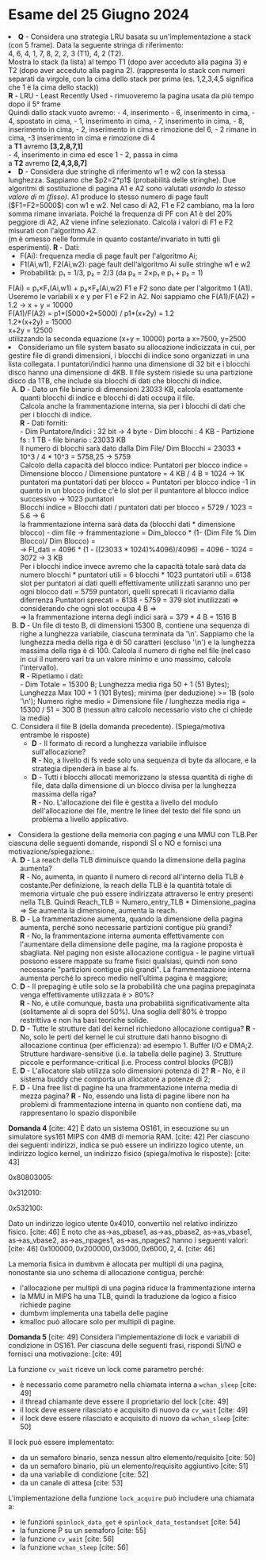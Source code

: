 <h1>Esame del 25 Giugno 2024</h1>
<!-- 
<ol style="list-style-type: upper-alpha">
<li>the letter A</li>
<li>the letter B</li>
<li>etc</li>
</ol>

<style type="text/css">
   /* Indent Formatting */
   /* Format: a-1-i-A-1-I */
   ol {list-style-type: lower-alpha;}
   ol ol { list-style-type: decimal;}
   ol ol ol { list-style-type: lower-roman;}
   ol ol ol ol { list-style-type: upper-alpha;}
   ol ol ol ol ol { list-style-type: decimal;}
   ol ol ol ol ol ol { list-style-type: upper-roman;}
   /* https://www.w3schools.com/cssref/pr_list-style-type.asp */
   /* https://stackoverflow.com/questions/11445453/css-set-li-indent */
   /* https://stackoverflow.com/questions/13366820/how-do-you-make-lettered-lists-using-markdown */
</style> 
-->
<ol>
<li>Nel contesto della gestione della memoria virtuale, considera un sistema con demand paging. [cite: 5]
Rispondi alle seguenti domande:</li>
<ol style="list-style-type: upper-alpha">
<li><b>D</b> - La politica di sostituzione delle pagine del working set è una politica a dimensione fissa? (SI/NO) Spiega/motiva brevemente(<br>
<b>R</b> - No. La dimensione del resident set (ovvero il working set) cambia a seconda dell'insieme di pagine incluse nella finestra Delta.
</li>
<li>
<b>Q</b> - Perché è difficile implementare la politica del working set? (scegli la risposta/e giusta/e, sono possibili più risposte)<br>
<ul>
<li>Perché è difficile indovinare un buon tempo delta.
<b>R</b> - No. Il valore di delta influisce solo sulle performance, non sulla fattibilità della policy;
</li>
<li>Perché il resident set dovrebbe essere aggiornato anche in caso di assenza di PF.
<b>R</b> - Sì. In ogni momento il sistema deve monitorare costantemente quali pagine vengono accedute, rimuovere dal resident set le pagine che non sono state accedute per un tempo superiore a Δ, ecc. ;
</li>
<li>Perché la tecnica deve tenere traccia dell'ultimo tempo di accesso per ogni pagina.
<b>R</b> - Sì, come detto nella risposta precedente, le pagine il cui ultimo accesso è superiore a t-Δ devono essere rimosse;
</li>
<li>Perché la tecnica richiede di mantenere una lista dei tempi di accesso per ogni pagina.
<br>R</b> - No. La lista completa dei tempi di accesso sarebbe ridondante, basta il tempo dell'ultimo accesso.
</li>
</ul>
</li><!-- fine di B -->
<li><b>Q</b> - Considera una strategia LRU basata su un'implementazione a stack (con 5 frame). Data la seguente stringa di riferimento:<br>
4, 6, 4, 1, 7, 8, 2, 2, 3 (T1), 4, 2 (T2).
<br>Mostra lo stack (la lista) al tempo T1 (dopo aver acceduto alla pagina 3) e T2 (dopo aver acceduto alla pagina 2).
(rappresenta lo stack con numeri separati da virgole, con la cima dello stack per prima (es. 1,2,3,4,5 significa che 1 è la cima dello stack)) 
<br><b>R</b> - LRU - Least Recently Used - rimuoveremo la pagina usata da più tempo dopo il 5° frame<br>
Quindi dallo stack vuoto avremo: - 4, inserimento - 6, inserimento in cima, - 4, spostato in cima, - 1, inserimento in cima, - 7, inserimento in cima, - 8, inserimento in cima,
- 2, inserimento in cima e rimozione del 6, - 2 rimane in cima, -3 inserimento in cima e rimozione di 4<br>
a <b>T1</b> avremo <b>[3,2,8,7,1]</b><br>
- 4, inserimento in cima ed esce 1 - 2, passa in cima<br>
a <b>T2</b> avremo <b>[2,4,3,8,7]</b>
</li>
<li><b>D</b> - Considera due stringhe di riferimento w1 e w2 con la stessa lunghezza.
Sappiamo che $p2=2*p1$ (probabilità delle stringhe). Due algoritmi di sostituzione di pagina A1 e A2 sono valutati 
<i>usando lo stesso valore di m (fisso)</i>. A1 produce lo stesso numero di page fault ($F1=F2=5000$) con w1 e w2. 
Nel caso di A2, F1 e F2 cambiano, ma la loro somma rimane invariata. Poiché la frequenza di PF con A1 è del 20% peggiore
di A2, A2 viene infine selezionato. Calcola i valori di F1 e F2 misurati con l'algoritmo A2.<br>
(m è omesso nelle formule in quanto costante/invariato in tutti gli esperimenti).
<b>R</b> - Dati: 
<ul>
<li>F(Ai): frequenza media di page fault per l'algoritmo Ai;</li>
<li>F1(Ai,w1), F2(Ai,w2): page fault dell'algoritmo Ai sulle stringhe w1 e w2</li>
<li>Probabilità: p₁ = 1/3, p₂ = 2/3 (da p₂ = 2×p₁ e p₁ + p₂ = 1)</li></ul> 
F(Ai) = p₁×F₁(Ai,w1) + p₂×F₂(Ai,w2)
F1 e F2 sono date per l'algoritmo 1 (A1). Useremo le variabili x e y per F1 e F2 in A2.
Noi sappiamo che F(A1)/F(A2) = 1.2 -> x + y = 10000 <br>
F(A1)/F(A2) = p1*(5000+2*5000) / p1*(x+2y) = 1.2 <br>
1.2*(x+2y) = 15000 <br>
x+2y = 12500 <br>
utilizzando la seconda equazione (x+y = 10000) porta a x=7500, y=2500
</li>
</ol>
<li>Consideriamo un file system basato su allocazione indicizzata in cui, per gestire file di grandi dimensioni, i blocchi 
di indice sono organizzati in una lista collegata. I puntatori/indici hanno una dimensione di 32 bit e i blocchi disco hanno una dimensione di 4KB. 
Il file system risiede su una partizione disco da 1TB, che include sia blocchi di dati che blocchi di indice.
<ol style="list-style-type: upper-alpha">
<li><b>D</b> - Dato un file binario di dimensioni 23033 KB, calcola esattamente quanti blocchi di indice e blocchi di dati occupa il file.<br>
Calcola anche la frammentazione interna, sia per i blocchi di dati che per i blocchi di indice.<br>
<b>R</b> - Dati forniti:<br>
- Dim Puntatore/Indici : 32 bit -> 4 byte
- Dim blocchi : 4 KB
- Partizione fs : 1 TB
- file binario : 23033 KB <br>
Il numero di blocchi sarà dato dalla Dim File/ Dim Blocchi = 23033 * 10^3 / 4 * 10^3 = 5758,25 -> 5759<br>
Calcolo della capacità del blocco indice: Puntatori per blocco indice = Dimensione blocco / Dimensione puntatore = 4 KB / 4 B = 1024 -> 1K puntatori
ma puntatori dati per blocco = Puntatori per blocco indice -1 in quanto in un blocco indice c'è lo slot per il puntantore al blocco indice successivo -> 1023 puntatori <br>
Blocchi indice = Blocchi dati / puntatori dati per blocco = 5729 / 1023 = 5.6 -> 6 <br>
la frammentazione interna sarà data da (blocchi dati * dimensione blocco) - dim file -> frammentazione = Dim_blocco * (1- (Dim File % Dim Blocco)/ Dim Blocco) =<br>
 -> FI_dati = 4096 * (1 - ((23033 * 1024)%4096)/4096) = 4096 - 1024 = 3072 -> 3 KB <br>
 Per i blocchi indice invece avremo che la capacità totale sarà data da numero blocchi * puntatori utili = 6 blocchi * 1023 puntatori utili = 6138 slot per puntatori ai dati
quelli effettivamente utilizzati saranno uno per ogni blocco dati = 5759 puntatori, quelli sprecati li ricaviamo dalla diferrenza
Puntatori sprecati = 6138 - 5759  = 379 slot inutilizzati => considerando che ogni slot occupa 4 B => <br>
=> la frammentazione interna degli indici sarà = 379 * 4 B = 1516 B
</li>
<li><b>D</b> - Un file di testo B, di dimensioni 15300 B, contiene una sequenza di righe a lunghezza variabile, ciascuna terminata da '\n'.
Sappiamo che la lunghezza media della riga è di 50 caratteri (escluso '\n') e la lunghezza massima della riga è di 100. 
Calcola il numero di righe nel file (nel caso in cui il numero vari tra un valore minimo e uno massimo, calcola l'intervallo). <br>
<b>R</b> - Ripetiamo i dati: <br>
- Dim Totale = 15300 B; Lunghezza media riga 50 + 1 (51 Bytes); Lunghezza Max 100 + 1 (101 Bytes); minima (per deduzione) >= 1B (solo '\n');
Numero righe medio = Dimensione file / lunghezza media riga = 15300 / 51 = 300 B (nessun altro calcolo necessario visto che ci chiede la media)
</li>
<li>Considera il file B (della domanda precedente). (Spiega/motiva entrambe le risposte) 
<ul>
<li><b>D</b> - Il formato di record a lunghezza variabile influisce sull'allocazione?<br>
<b>R</b> - No, a livello di fs vede solo una sequenza di byte da allocare, e la strategia dipenderà in base al fs.
</li>
<li><b>D</b> - Tutti i blocchi allocati memorizzano la stessa quantità di righe di file, data dalla dimensione di un blocco divisa per la lunghezza massima della riga?<br>
<b>R</b> - No. L'allocazione dei file è gestita a livello del modulo dell'allocazione dei file, mentre le linee del testo del file sono un problema a livello applicativo.
</li>
</ul>
</li>
</ol>
</li>
<li>Considera la gestione della memoria con paging e una MMU con TLB.Per ciascuna delle seguenti domande, rispondi SÌ o NO e fornisci una motivazione/spiegazione.:
<ol style="list-style-type: upper-alpha">
<li><b>D</b> - La reach della TLB diminuisce quando la dimensione della pagina aumenta?<br>
<b>R</b> - No, aumenta, in quanto il numero di record all'interno della TLB è costante.Per definizione, la reach della TLB è la quantità totale di memoria virtuale
che può essere indirizzata attraverso le entry presenti nella TLB. Quindi Reach_TLB = Numero_entry_TLB * Dimensione_pagina =>
Se aumenta la dimensione, aumenta la reach.
</li>
<li><b>D</b> - La frammentazione aumenta, quando la dimensione della pagina aumenta, perché sono necessarie partizioni contigue più grandi? <br>
<b>R</b> - No, la frammentazione interna aumenta effettivamente con l'aumentare della dimensione delle pagine, 
ma la ragione proposta è sbagliata. Nel paging non esiste allocazione contigua - le pagine virtuali possono essere 
mappate su frame fisici qualsiasi, quindi non sono necessarie "partizioni contigue più grandi". La frammentazione interna 
aumenta perché lo spreco medio nell'ultima pagina è maggiore;
</li>
<li>
<b>D</b> - Il prepaging è utile solo se la probabilità che una pagina prepaginata venga effettivamente utilizzata è > 80%? <br>
<b>R</b> - No, è utile comunque, basta una probabilità significativamente alta (solitamente al di sopra del 50%).
Una soglia dell'80% è troppo restrittiva e non ha basi teoriche solide.
</li>
<li>
<b>D</b> - Tutte le strutture dati del kernel richiedono allocazione contigua?
<b>R</b> - No, solo le perti del kernel le cui strutture dati hanno bisogno di allocazione continua (per efficienza):
ad esempio 1. Buffer I/O e DMA;2. Strutture hardware-sensitive (i.e. la tabella delle pagine) 3. 
Strutture piccole e performance-critical (i.e. Process control blocks (PCB))
</li>
<li>
<b>D</b> - L'allocatore slab utilizza solo dimensioni potenza di 2? 
<b>R</b> - No, è il sistema buddy che comporta un allocatore a potenze di 2;
</li>
<li>
<b>D</b> - Una free list di pagine ha una frammentazione interna media di mezza pagina?
<b>R</b> - No, essendo una lista di pagine libere non ha problemi di frammentazione interna in quanto non contiene dati, ma rappresentano
lo spazio disponibile
</li>
</ol>
</li>
</ol>


**Domanda 4** [cite: 42]
È dato un sistema OS161, in esecuzione su un simulatore sys161 MIPS con 4MB di memoria RAM. [cite: 42] Per ciascuno dei seguenti indirizzi, indica se può essere un indirizzo logico utente, un indirizzo logico kernel, un indirizzo fisico (spiega/motiva le risposte): [cite: 43]

$0x80803005$:

$0x312010$:

$0x532100$:

Dato un indirizzo logico utente $0x4010$, convertilo nel relativo indirizzo fisico. [cite: 46] È noto che as->as\_pbase1, as->as\_pbase2, as->as\_vbase1, as->as\_vbase2, as->as\_npages1, as->as\_npages2 hanno i seguenti valori: [cite: 46]
$0x100000, 0x200000, 0x3000, 0x6000, 2, 4$. [cite: 46]

La memoria fisica in dumbvm è allocata per multipli di una pagina, nonostante sia uno schema di allocazione contigua, perché:

* l'allocazione per multipli di una pagina riduce la frammentazione interna
* la MMU in MIPS ha una TLB, quindi la traduzione da logico a fisico richiede pagine
* dumbvm implementa una tabella delle pagine
* kmalloc può allocare solo per multipli di pagine.

**Domanda 5** [cite: 49]
Considera l'implementazione di lock e variabili di condizione in OS161. Per ciascuna delle seguenti frasi, rispondi SÌ/NO e fornisci una motivazione: [cite: 49]

La funzione `cv_wait` riceve un lock come parametro perché:

* è necessario come parametro nella chiamata interna a `wchan_sleep` [cite: 49]
* il thread chiamante deve essere il proprietario del lock [cite: 49]
* il lock deve essere rilasciato e acquisito di nuovo da `cv_wait` [cite: 49]
* il lock deve essere rilasciato e acquisito di nuovo da `wchan_sleep` [cite: 50]

Il lock può essere implementato:

* da un semaforo binario, senza nessun altro elemento/requisito [cite: 50]
* da un semaforo binario, più un elemento/requisito aggiuntivo [cite: 51]
* da una variabile di condizione [cite: 52]
* da un canale di attesa [cite: 53]

L'implementazione della funzione `lock_acquire` può includere una chiamata a:

* le funzioni `spinlock_data_get` e `spinlock_data_testandset` [cite: 54]
* la funzione P su un semaforo [cite: 55]
* la funzione `cv_wait` [cite: 56]
* la funzione `wchan_sleep` [cite: 56]